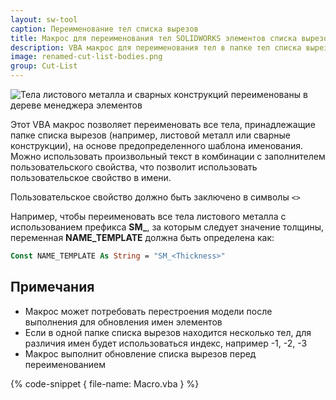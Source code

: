 ```yaml
---
layout: sw-tool
caption: Переименование тел списка вырезов
title: Макрос для переименования тел SOLIDWORKS элементов списка вырезов с использованием предопределенного шаблона
description: VBA макрос для переименования тел в папке тел списка вырезов SOLIDWORKS (листовой металл или сварные конструкции) на основе предопределенного шаблона (например, значения пользовательского свойства)
image: renamed-cut-list-bodies.png
group: Cut-List
---
```

![Тела листового металла и сварных конструкций переименованы в дереве менеджера элементов](renamed-cut-list-bodies.png)

Этот VBA макрос позволяет переименовать все тела, принадлежащие папке списка вырезов (например, листовой металл или сварные конструкции), на основе предопределенного шаблона именования. Можно использовать произвольный текст в комбинации с заполнителем пользовательского свойства, что позволит использовать пользовательское свойство в имени.

Пользовательское свойство должно быть заключено в символы ```<>```

Например, чтобы переименовать все тела листового металла с использованием префикса **SM_**, за которым следует значение толщины, переменная **NAME_TEMPLATE** должна быть определена как:

~~~ vb
Const NAME_TEMPLATE As String = "SM_<Thickness>"
~~~

## Примечания

* Макрос может потребовать перестроения модели после выполнения для обновления имен элементов
* Если в одной папке списка вырезов находится несколько тел, для различия имен будет использоваться индекс, например -1, -2, -3
* Макрос выполнит обновление списка вырезов перед переименованием

{% code-snippet { file-name: Macro.vba } %}
